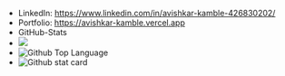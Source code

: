 
- LinkedIn: https://www.linkedin.com/in/avishkar-kamble-426830202/
- Portfolio: https://avishkar-kamble.vercel.app
- GitHub-Stats
- <img src="https://github-readme-streak-stats.herokuapp.com?user=aavishkark"/>
- <img id="github-top-langs" src='https://github-readme-stats.vercel.app/api/top-langs/?username=aavishkark' alt='Github Top Language'/>
- <img id="github-stats-card" src='https://github-readme-stats.vercel.app/api?username=aavishkark' alt='Github stat card'/>

